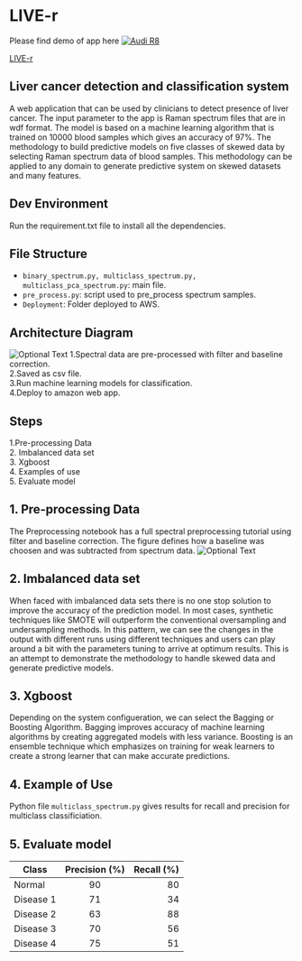 # LIVE-r
Please find demo of app here
[![Audi R8](../master/img/archi.png)](https://www.youtube.com/watch?v=yxggWnGFvZA&feature=youtu.be "Audi R8")

[LIVE-r](https://www.youtube.com/watch?v=yxggWnGFvZA&feature=youtu.be)
## Liver cancer detection and classification system
A web application that can be used by clinicians to detect presence of liver cancer. The input parameter to the app is Raman spectrum files that are in wdf format. The model is based on a machine learning algorithm that is trained on 10000 blood samples which gives an accuracy of 97%.
The methodology to build predictive models on five classes of skewed data by selecting Raman spectrum data of blood samples. This methodology can be applied to any domain to generate predictive system on skewed datasets and many features.

## Dev Environment
Run the requirement.txt file to install all the dependencies.

## File Structure

* `binary_spectrum.py, multiclass_spectrum.py, multiclass_pca_spectrum.py`: main file.
* `pre_process.py`: script used to pre_process spectrum samples.
* `Deployment`: Folder deployed to AWS.
## Architecture Diagram
![Optional Text](../master/img/archi.png)
1.Spectral data are pre-processed with filter and baseline correction.  
2.Saved as csv file.  
3.Run machine learning models for classification.    
4.Deploy to amazon web app.
## Steps
1.Pre-processing Data  
2. Imbalanced data set  
3. Xgboost  
4. Examples of use  
5. Evaluate model  
## 1. Pre-processing Data
The Preprocessing notebook has a full spectral preprocessing tutorial using filter and baseline correction. The figure defines how a baseline was choosen and was subtracted from spectrum data.
![Optional Text](../master/img/baseline.png)

## 2. Imbalanced data set
When faced with imbalanced data sets there is no one stop solution to improve the accuracy of the prediction model. In most cases, synthetic techniques like SMOTE will outperform the conventional oversampling and undersampling methods. In this pattern, we can see the changes in the output with different runs using different techniques and users can play around a bit with the parameters tuning to arrive at optimum results. This is an attempt to demonstrate the methodology to handle skewed data and generate predictive models.
## 3. Xgboost
Depending on the system configueration, we can select the Bagging or Boosting Algorithm. Bagging improves accuracy of machine learning algorithms by creating aggregated models with less variance. Boosting is an ensemble technique which emphasizes on training for weak learners to create a strong learner that can make accurate predictions.
## 4. Example of Use
Python file `multiclass_spectrum.py` gives results for recall and precision for multiclass classificiation. 
## 5. Evaluate model
| Class        | Precision (%)           | Recall (%) |
| ------------- |:-------------:| -----:|
| Normal    | 90 | 80 |
| Disease 1 | 71 | 34 |
| Disease 2 | 63 | 88 |
| Disease 3 | 70 | 56 |
| Disease 4 | 75 | 51 |
